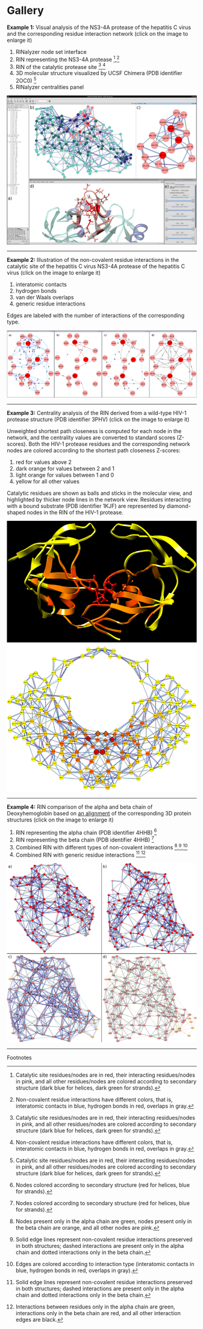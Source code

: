 Gallery
=======

**Example 1:** Visual analysis of the NS3-4A protease of the hepatitis C virus and the corresponding residue interaction network (click on the image to enlarge it)

1.  RINalyzer node set interface
2.  RIN representing the NS3-4A protease [^1],[^2]
3.  RIN of the catalytic protease site [^1],[^2]
4.  3D molecular structure visualized by UCSF Chimera (PDB identifier 2OC0) [^1]
5.  RINalyzer centralities panel

[![Figure 1](examples/visual_analysis.png)](examples/visual_analysis.png)

  

* * *

**Example 2:** Illustration of the non-covalent residue interactions in the catalytic site of the hepatitis C virus NS3-4A protease of the hepatitis C virus (click on the image to enlarge it)

1.  interatomic contacts
2.  hydrogen bonds
3.  van der Waals overlaps
4.  generic residue interactions

Edges are labeled with the number of interactions of the corresponding type.

[![Figure 2](examples/interactions.png)](examples/interactions.png)

  

* * *

**Example 3:** Centrality analysis of the RIN derived from a wild-type HIV-1 protease structure (PDB identifier 3PHV) (click on the image to enlarge it)

Unweighted shortest path closeness is computed for each node in the network, and the centrality values are converted to standard scores (Z-scores). Both the HIV-1 protease residues and the corresponding network nodes are colored according to the shortest path closeness Z-scores:

1.  red for values above 2
2.  dark orange for values between 2 and 1
3.  light orange for values between 1 and 0
4.  yellow for all other values

Catalytic residues are shown as balls and sticks in the molecular view, and highlighted by thicker node lines in the network view. Residues interacting with a bound substrate (PDB identifier 1KJF) are represented by diamond-shaped nodes in the RIN of the HIV-1 protease.

[![Figure 3](examples/cent_analysis.png)](examples/cent_analysis.png)

  

* * *

**Example 4:** RIN comparison of the alpha and beta chain of Deoxyhemoglobin based on [an alignment](http://www.rcsb.org/pdb/workbench/showPrecalcAlignment.do?action=pw_fatcat&pdb1=4HHB&chain1=A&pdb2=4HHB&chain2=B) of the corresponding 3D protein structures (click on the image to enlarge it)

1.  RIN representing the alpha chain (PDB identifier 4HHB) [^3]
2.  RIN representing the beta chain (PDB identifier 4HHB) [^3]
3.  Combined RIN with different types of non-covalent interactions [^4],[^5],[^6]
4.  Combined RIN with generic residue interactions [^5],[^7]

[![Figure 4](examples/combined.png)](examples/combined.png)

* * *

Footnotes

[^1]: Catalytic site residues/nodes are in red, their interacting residues/nodes in pink, and all other residues/nodes are colored according to secondary structure (dark blue for helices, dark green for strands).  
[^2]: Non-covalent residue interactions have different colors, that is, interatomic contacts in blue, hydrogen bonds in red, overlaps in gray.
[^3]: Nodes colored according to secondary structure (red for helices, blue for strands).  
[^4]: Nodes present only in the alpha chain are green, nodes present only in the beta chain are orange, and all other nodes are pink.  
[^5]: Solid edge lines represent non-covalent residue interactions preserved in both structures; dashed interactions are present only in the alpha chain and dotted interactions only in the beta chain.  
[^6]: Edges are colored according to interaction type (interatomic contacts in blue, hydrogen bonds in red, overlaps in gray).  
[^7]: Interactions between residues only in the alpha chain are green, interactions only in the beta chain are red, and all other interaction edges are black.  

